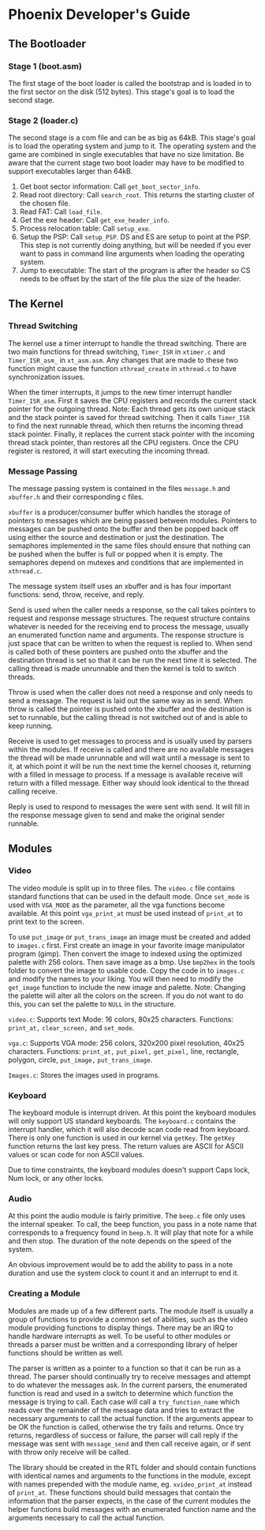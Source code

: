 Phoenix Developer's Guide
=========================

The Bootloader
--------------

### Stage 1 (boot.asm)

The first stage of the boot loader is called the bootstrap and is loaded in to
the first sector on the disk (512 bytes). This stage's goal is to load the
second stage.

### Stage 2 (loader.c)

The second stage is a com file and can be as big as 64kB. This stage's goal is
to load the operating system and jump to it. The operating system and the game
are combined in single executables that have no size limitation. Be aware that
the current stage two boot loader may have to be modified to support executables
larger than 64kB.

1. Get boot sector information: Call `get_boot_sector_info`. 
2. Read root directory: Call `search_root`. This returns the starting cluster of
   the chosen file.
3. Read FAT: Call `load_file`. 
4. Get the exe header: Call `get_exe_header_info`. 
5. Process relocation table: Call `setup_exe`. 
6. Setup the PSP: Call `setup_PSP`. DS and ES are setup to point at the PSP.
   This step is not currently doing anything, but will be needed if you ever
   want to pass in command line arguments when loading the operating system.
7. Jump to executable: The start of the program is after the header so CS needs
   to be offset by the start of the file plus the size of the header.

The Kernel
----------

### Thread Switching

The kernel use a timer interrupt to handle the thread switching. There are two
main functions for thread switching, `Timer_ISR` in `xtimer.c` and
`Timer_ISR_asm_` in `xt_asm.asm`. Any changes that are made to these two
function might cause the function `xthread_create` in `xthread.c` to have
synchronization issues.

When the timer interrupts, it jumps to the new timer interrupt handler
`Timer_ISR_asm`. First it saves the CPU registers and records the current stack
pointer for the outgoing thread. Note: Each thread gets its own unique stack and
the stack pointer is saved for thread switching. Then it calls `Timer_ISR` to
find the next runnable thread, which then returns the incoming thread stack
pointer. Finally, it replaces the current stack pointer with the incoming thread
stack pointer, than restores all the CPU registers. Once the CPU register is
restored, it will start executing the incoming thread.

### Message Passing

The message passing system is contained in the files `message.h` and `xbuffer.h`
and their corresponding c files. 

`xbuffer` is a producer/consumer buffer which handles the storage of pointers to
messages which are being passed between modules. Pointers to messages can be
pushed onto the buffer and then be popped back off using either the source and
destination or just the destination. The semaphores implemented in the same
files should ensure that nothing can be pushed when the buffer is full or popped
when it is empty. The semaphores depend on mutexes and conditions that are
implemented in `xthread.c`.

The message system itself uses an xbuffer and is has four important functions:
send, throw, receive, and reply.

Send is used when the caller needs a response, so the call takes pointers to
request and response message structures. The request structure contains whatever
is needed for the receiving end to process the message, usually an enumerated
function name and arguments. The response structure is just space that can be
written to when the request is replied to. When send is called both of these
pointers are pushed onto the xbuffer and the destination thread is set so that
it can be run the next time it is selected. The calling thread is made
unrunnable and then the kernel is told to switch threads.

Throw is used when the caller does not need a response and only needs to send a
message. The request is laid out the same way as in send. When throw is called
the pointer is pushed onto the xbuffer and the destination is set to runnable,
but the calling thread is not switched out of and is able to keep running.

Receive is used to get messages to process and is usually used by parsers within
the modules. If receive is called and there are no available messages the thread
will be made unrunnable and will wait until a message is sent to it, at which
point it will be run the next time the kernel chooses it, returning with a
filled in message to process. If a message is available receive will return with
a filled message. Either way should look identical to the thread calling
receive.

Reply is used to respond to messages the were sent with send. It will fill in
the response message given to send and make the original sender runnable.

Modules
-------

### Video

The video module is split up in to three files. The `video.c` file contains
standard functions that can be used in the default mode. Once `set_mode` is used
with `VGA_MODE` as the parameter, all the vga functions become available.  At
this point `vga_print_at` must be used instead of `print_at` to print text to
the screen.

To use `put_image` or `put_trans_image` an image must be created and added to
`images.c` first. First create an image in your favorite image manipulator
program (gimp). Then convert the image to indexed using the optimized palette
with 256 colors. Then save image as a bmp. Use `bmp2hex` in the tools folder to
convert the image to usable code. Copy the code in to `images.c` and modify the
names to your liking. You will then need to modify the `get_image` function to
include the new image and palette. Note: Changing the palette will alter all the
colors on the screen. If you do not want to do this, you can set the palette to
`NULL` in the structure.

`video.c`: Supports text Mode: 16 colors, 80x25 characters. Functions:
`print_at,` `clear_screen,` and `set_mode`. 

`vga.c`: Supports VGA mode: 256 colors, 320x200 pixel resolution, 40x25
characters. Functions: `print_at,` `put_pixel,` `get_pixel,` line, rectangle,
polygon, circle, `put_image,` `put_trans_image`. 

`Images.c`: Stores the images used in programs.

### Keyboard

The keyboard module is interrupt driven. At this point the keyboard modules will
only support US standard keyboards. The `keyboard.c` contains the interrupt
handler, which it will also decode scan code read from keyboard. There is only
one function is used in our kernel via `getKey`. The `getKey` function returns
the last key press. The return values are ASCII for ASCII values or scan code
for non ASCII values.

Due to time constraints, the keyboard modules doesn't support Caps lock, Num
lock, or any other locks.

### Audio

At this point the audio module is fairly primitive. The `beep.c` file only uses
the internal speaker. To call, the beep function, you pass in a note name that
corresponds to a frequency found in `beep.h`. It will play that note for a while
and then stop. The duration of the note depends on the speed of the system. 

An obvious improvement would be to add the ability to pass in a note duration
and use the system clock to count it and an interrupt to end it. 

### Creating a Module

Modules are made up of a few different parts. The module itself is usually a
group of functions to provide a common set of abilities, such as the video
module providing functions to display things. There may be an IRQ to handle
hardware interrupts as well. To be useful to other modules or threads a parser
must be written and a corresponding library of helper functions should be
written as well.

The parser is written as a pointer to a function so that it can be run as a
thread. The parser should continually try to receive messages and attempt to do
whatever the messages ask. In the current parsers, the enumerated function is
read and used in a switch to determine which function the message is trying to
call. Each case will call a `try_function_name` which reads over the remainder
of the message data and tries to extract the necessary arguments to call the
actual function. If the arguments appear to be OK the function is called,
otherwise the try fails and returns. Once try returns, regardless of success or
failure, the parser will call reply if the message was sent with `message_send`
and then call receive again, or if sent with throw only receive will be called.

The library should be created in the RTL folder and should contain functions
with identical names and arguments to the functions in the module, except with
names prepended with the module name, eg. `xvideo_print_at` instead of
`print_at`. These functions should build messages that contain the information
that the parser expects, in the case of the current modules the helper functions
build messages with an enumerated function name and the arguments necessary to
call the actual function.
